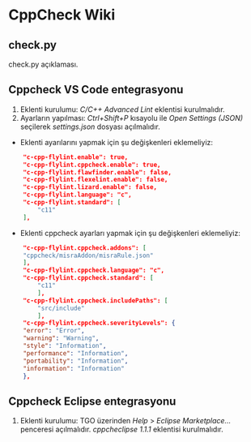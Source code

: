 # CppCheck Wiki
## check.py
check.py açıklaması.
## Cppcheck VS Code entegrasyonu
1. Eklenti kurulumu:
*C/C++ Advanced Lint* eklentisi kurulmalıdır.
2. Ayarların yapılması:
*Ctrl+Shift+P* kısayolu ile *Open Settings (JSON)* seçilerek *settings.json* dosyası açılmalıdır.
- Eklenti ayarılarını yapmak için şu değişkenleri eklemeliyiz:
```json
	"c-cpp-flylint.enable": true,
	"c-cpp-flylint.cppcheck.enable": true,
	"c-cpp-flylint.flawfinder.enable": false,
	"c-cpp-flylint.flexelint.enable": false,
	"c-cpp-flylint.lizard.enable": false,
	"c-cpp-flylint.language": "c",
	"c-cpp-flylint.standard": [
		"c11"
	],
```
	
- Eklenti cppcheck ayarları yapmak için şu değişkenleri eklemeliyiz:
```json
	"c-cpp-flylint.cppcheck.addons": [
	"cppcheck/misraAddon/misraRule.json"
	],
	"c-cpp-flylint.cppcheck.language": "c",
	"c-cpp-flylint.cppcheck.standard": [
		"c11"
		],
	"c-cpp-flylint.cppcheck.includePaths": [
		"src/include"
		],
	"c-cpp-flylint.cppcheck.severityLevels": {
	"error": "Error",
	"warning": "Warning",
	"style": "Information",
	"performance": "Information",
	"portability": "Information",
	"information": "Information"
	},
```

## Cppcheck Eclipse entegrasyonu
1. Eklenti kurulumu:
TGO üzerinden *Help* > *Eclipse Marketplace...* penceresi açılmalıdır. *cppcheclipse 1.1.1* eklentisi kurulmalıdır.